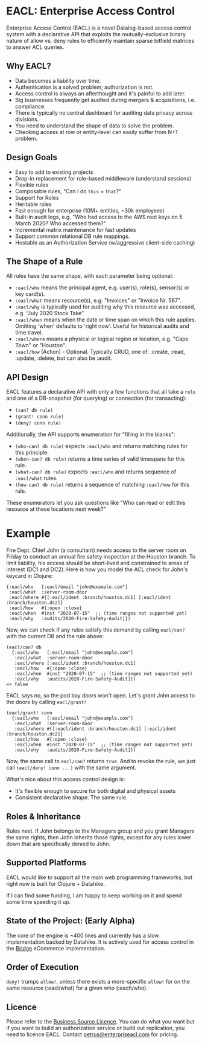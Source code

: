 # **EACL**: Enterprise Access Control

Enterprise Access Control (EACL) is a novel Datalog-based access control system with a declarative API that exploits the mutually-exclusive binary nature of allow vs. deny rules to efficiently maintain sparse bitfield matrices to answer ACL queries.

## Why EACL?

 - Data becomes a liability over time.
 - Authentication is a solved problem; authorization is not.
 - Access control is always an afterthought and it's painful to add later.
 - Big businesses frequently get audited during mergers &amp; acquisitions, i.e. compliance.
 - There is typically no central dashboard for auditing data privacy across divisions.
 - You need to understand the shape of data to solve the problem.
 - Checking access at row or entity-level can easily suffer from N+1 problem. 

## Design Goals

 - Easy to add to existing projects
 - Drop-in replacement for role-based middleware (understand sessions)
 - Flexible rules
 - Composable rules, "Can I do `this` + `that`?"
 - Support for Roles
 - Heritable roles
 - Fast enough for enterprise (10M+ entities, ~30k employees)
 - Built-in audit logs, e.g. "Who had access to the AWS root keys on 5 March 2020? Who accessed them?"
 - Incremental matrix maintenance for fast updates 
 - Support common relational DB rule mappings.
 - Hostable as an Authorization Service (w/aggressive client-side caching)

## The Shape of a Rule

All rules have the same shape, with each parameter being optional:

 - `:eacl/who` means the principal agent, e.g. user(s), role(s), sensor(s) or key card(s).
 - `:eacl/what` means resource(s), e.g. "Invoices" or "Invoice Nr. 567".
 - `:eacl/why` is typically used for auditing why this resource was accessed, e.g. “July 2020 Stock Take”.
 - `:eacl/when` means when the date or time span on which this rule applies. Omitting 'when' defaults to 'right now'. Useful for historical audits and time travel.
 - `:eacl/where` means a physical or logical region or location, e.g. "Cape Town" or "Houston".
 - `:eacl/how` (Action) - Optional. Typically CRUD, one of: :create, :read, :update, :delete, but can also be :audit.

## API Design

EACL features a declarative API with only a few functions that all take a `rule` and one of a DB-snapshot (for querying) or connection (for transacting):

 - `(can? db rule)` 
 - `(grant! conn rule)`
 - `(deny! conn rule)`

Additionally, the API supports enumeration for "filling in the blanks":

 - `(who-can? db rule)` expects `:eacl/who` and returns matching rules for this principle.
 - `(when-can? db rule)` returns a time series of valid timespans for this rule.
 - `(what-can? db rule)` expects `:eacl/who` and returns sequence of `:eacl/what` rules.
 - `(how-can? db rule)` returns a sequence of matching `:eacl/how` for this rule.
   
These enumerators let you ask questions like "Who can read or edit this resource at these locations next week?"

# Example

Fire Dept. Chief John (a consultant) needs access to the server room on Friday to conduct an annual fire safety inspection at the Houston branch. To limit liability, his access should be short-lived and constrained to areas of interest (DC1 and DC2). Here is how you model the ACL check for John's keycard in Clojure:

    {:eacl/who   [:eacl/email "john@example.com"]
     :eacl/what  :server-room-door
     :eacl/where #{[:eacl/ident :branch/houston.dc1] [:eacl/ident :branch/houston.dc2]}
     :eacl/how   #{:open :close}
     :eacl/when  #inst "2020-07-15"  ;; (time ranges not supported yet)
     :eacl/why   :audits/2020-Fire-Safety-Audit]})

Now, we can check if any rules satisfy this demand by calling `eacl/can?` with the current DB and the rule above:

    (eacl/can? db
      {:eacl/who   [:eacl/email "john@example.com"]
       :eacl/what  :server-room-door
       :eacl/where [:eacl/ident :branch/houston.dc1]
       :eacl/how   #{:open :close}
       :eacl/when  #inst "2020-07-15"  ;; (time ranges not supported yet)
       :eacl/why   :audits/2020-Fire-Safety-Audit]})
    => false
    
EACL says no, so the pod bay doors won't open. Let's grant John access to the doors by calling `eacl/grant!`

    (eacl/grant! conn
      {:eacl/who   [:eacl/email "john@example.com"]
       :eacl/what  :server-room-door
       :eacl/where #{[:eacl/ident :branch/houston.dc1] [:eacl/ident :branch/houston.dc2]}
       :eacl/how   #{:open :close}
       :eacl/when  #inst "2020-07-15"  ;; (time ranges not supported yet)
       :eacl/why   :audits/2020-Fire-Safety-Audit]})
        
Now, the same call to `eacl/can?` returns `true`. And to revoke the rule, we just call `(eacl/deny! conn ...)` with the same argument.

What's nice about this access control design is:

 - It's flexible enough to secure for both digital and physical assets
 - Consistent declarative shape. The same rule.

## Roles & Inheritance

Rules nest. If John belongs to the Managers group and you grant Managers the same rights, then John inherits those rights, except for any rules lower down that are specifically denied to John. 
  
## Supported Platforms

EACL would like to support all the main web programming frameworks, but right now is built for Clojure + Datahike.

If I can find some funding, I am happy to keep working on it and spend some time speeding it up.  

## State of the Project: (Early Alpha)

The core of the engine is ~400 lines and currently has a slow implementation backed by Datahike. It is actively used for access control in the [Bridge](https://www.tradebridge.app/) eCommerce implementation.

## Order of Execution

`deny!` trumps `allow!`, unless there exists a more-specific `allow!` for on the same resource (:eacl/what) for a given who (:each/who). 

## Licence

Please refer to the [Business Source Licence](LICENCE). You can do what you want but if you want to build an authorization service or build out replication, you need to licence EACL. Contact petrus@enterpriseacl.com for pricing.  
